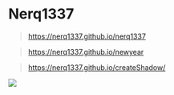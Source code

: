 # Nerq1337

>https://nerq1337.github.io/nerq1337

>https://nerq1337.github.io/newyear

>https://nerq1337.github.io/createShadow/

![](https://pa1.narvii.com/6679/3ccf828e6c1c4af83e6c0eb75fafbb1340c2c864_hq.gif)
